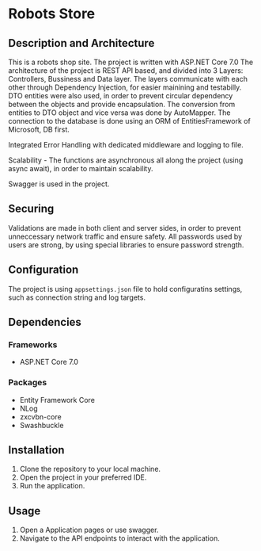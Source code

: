 # Robots Store
## Description and Architecture

This is a robots shop site.
The project is written with ASP.NET Core 7.0
The architecture of the project is REST API based, and divided into 3 Layers: Controllers, Bussiness and Data layer. 
The layers communicate with each other through Dependency Injection, for easier mainining and testabilly.
DTO entities were also used, in order to prevent circular dependency between the objects and provide encapsulation.
The conversion from entities to DTO object and vice versa was done by AutoMapper.
The connection to the database is done using an ORM of EntitiesFramework of Microsoft,  DB first.

Integrated Error Handling with dedicated middleware and logging to file.

Scalability - The functions are asynchronous all along the project (using async await), in order to maintain scalability.

Swagger is used in the project.

## Securing
Validations are made in both client and server sides, in order to prevent unneccessary network traffic and ensure safety.
All passwords used by users are strong, by using special libraries to ensure password strength.

## Configuration
The project is using `appsettings.json` file to hold configuratins settings, such as connection string and log targets.

## Dependencies
### Frameworks
- ASP.NET Core 7.0
### Packages
- Entity Framework Core
- NLog
- zxcvbn-core
- Swashbuckle


## Installation
1. Clone the repository to your local machine.
2. Open the project in your preferred IDE.
3. Run the application.
## Usage
1. Open a Application pages or use swagger.
2. Navigate to the API endpoints to interact with the application.
